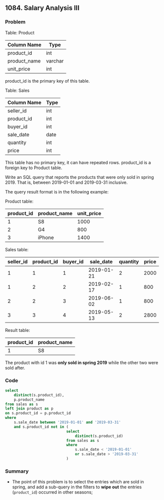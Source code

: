 ## 1084. Salary Analysis III



### Problem

Table: Product


| Column Name  | Type    |
|--------------|---------|
| product_id   | int     |
| product_name | varchar |
| unit_price   | int     |

product_id is the primary key of this table.

Table: Sales


| Column Name | Type    |
|-------------|---------|
| seller_id   | int     |
| product_id  | int     |
| buyer_id    | int     |
| sale_date   | date    |
| quantity    | int     |
| price       | int     |

This table has no primary key, it can have repeated rows.
product_id is a foreign key to Product table.


Write an SQL query that reports the products that were only sold in spring 2019. That is, between 2019-01-01 and 2019-03-31 inclusive.

The query result format is in the following example:

Product table:

| product_id | product_name | unit_price |
|------------|--------------|------------|
| 1          | S8           | 1000       |
| 2          | G4           | 800        |
| 3          | iPhone       | 1400       |

Sales table:

| seller_id | product_id | buyer_id | sale_date  | quantity | price |
|-----------|------------|----------|------------|----------|-------|
| 1         | 1          | 1        | 2019-01-21 | 2        | 2000  |
| 1         | 2          | 2        | 2019-02-17 | 1        | 800   |
| 2         | 2          | 3        | 2019-06-02 | 1        | 800   |
| 3         | 3          | 4        | 2019-05-13 | 2        | 2800  |

Result table:

| product_id  | product_name |
|-------------|--------------|
| 1           | S8           |

The product with id 1 was **only sold in spring 2019** while the other two were sold after.



### Code

```sql
select 
    distinct(s.product_id),
    p.product_name
from sales as s
left join product as p
on s.product_id = p.product_id
where 
    s.sale_date between '2019-01-01' and '2019-03-31'
    and s.product_id not in (
                            select 
                                distinct(s.product_id)
                            from sales as s
                            where 
                                s.sale_date < '2019-01-01' 
                                or s.sale_date > '2019-03-31'
                            )
```



### Summary

- The point of this problem is to select the entries which are sold in spring, and add a sub-query in the filters to **wipe out** the entries (`product_id`) occurred in other seasons;